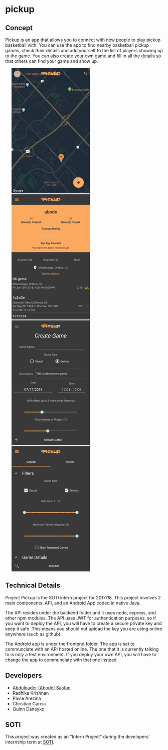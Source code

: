 # pickup

## Concept

Pickup is an app that allows you to connect with new people to play pickup basketball with. You can use the app to find nearby basketball pickup games, check their details and add yourself to the list of players showing up to the game. You can also create your own game and fill in all the details so that others can find your game and show up. 

<img src="sample_pictures/main_screen.png" alt="MainScreen" width="250px" hspace="20"/><img src="sample_pictures/profile_screen.png" alt="ProfileScreen" width="250px" hspace="20"/><img src="sample_pictures/create_game_screen.png" alt="CreateGameScreen" width="250px" hspace="20"/><img src="sample_pictures/game_search_screen.png" alt="SearchGamesScreen" width="250px" hspace="20"/>


## Technical Details 
Project Pickup is the SOTI intern project for 2017/18. This project involves 2 main components: API, and an Android App coded in native Java. 

The API resides under the backend folder and it uses node, express, and other npm modules. The API uses JWT for authentication purposes, so if you want to deploy the API, you will have to create a secure private key and keep it safe. This means you should not upload the key you are using online anywhere (such as github). 

The Android app is under the frontend folder. The app is set to communciate with an API hosted online. The one that it is currently talking to is only a test environment. If you deploy your own API, you will have to change the app to communciate with that one instead. 

## Developers
* [Abdulqader (Abode) Saafan](https://www.linkedin.com/in/abdulqader-abode-saafan-098807123/)
* Radhika Krishnan
* Pavle Arezina
* Christian Garcia
* Quinn Daneyko

## SOTI
This project was created as an "Intern Project" during the developers' internship term at [SOTI](https://www.soti.net/). 
